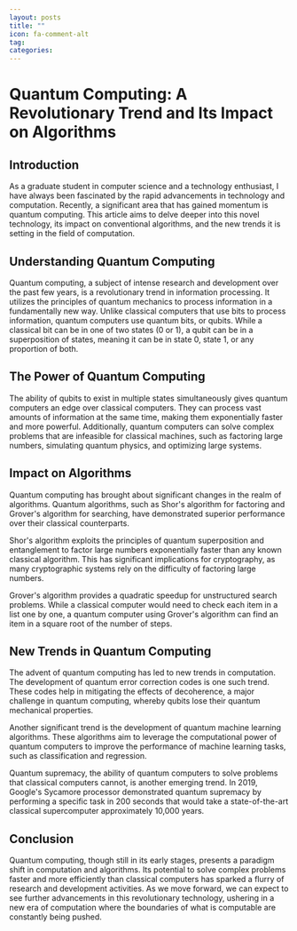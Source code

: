 ```yaml
---
layout: posts
title: ""
icon: fa-comment-alt
tag: 
categories: 
---
```


# Quantum Computing: A Revolutionary Trend and Its Impact on Algorithms

## Introduction

As a graduate student in computer science and a technology enthusiast, I have always been fascinated by the rapid advancements in technology and computation. Recently, a significant area that has gained momentum is quantum computing. This article aims to delve deeper into this novel technology, its impact on conventional algorithms, and the new trends it is setting in the field of computation.

## Understanding Quantum Computing

Quantum computing, a subject of intense research and development over the past few years, is a revolutionary trend in information processing. It utilizes the principles of quantum mechanics to process information in a fundamentally new way. Unlike classical computers that use bits to process information, quantum computers use quantum bits, or qubits. While a classical bit can be in one of two states (0 or 1), a qubit can be in a superposition of states, meaning it can be in state 0, state 1, or any proportion of both. 

## The Power of Quantum Computing

The ability of qubits to exist in multiple states simultaneously gives quantum computers an edge over classical computers. They can process vast amounts of information at the same time, making them exponentially faster and more powerful. Additionally, quantum computers can solve complex problems that are infeasible for classical machines, such as factoring large numbers, simulating quantum physics, and optimizing large systems.

## Impact on Algorithms

Quantum computing has brought about significant changes in the realm of algorithms. Quantum algorithms, such as Shor's algorithm for factoring and Grover's algorithm for searching, have demonstrated superior performance over their classical counterparts.

Shor's algorithm exploits the principles of quantum superposition and entanglement to factor large numbers exponentially faster than any known classical algorithm. This has significant implications for cryptography, as many cryptographic systems rely on the difficulty of factoring large numbers.

Grover's algorithm provides a quadratic speedup for unstructured search problems. While a classical computer would need to check each item in a list one by one, a quantum computer using Grover's algorithm can find an item in a square root of the number of steps.

## New Trends in Quantum Computing

The advent of quantum computing has led to new trends in computation. The development of quantum error correction codes is one such trend. These codes help in mitigating the effects of decoherence, a major challenge in quantum computing, whereby qubits lose their quantum mechanical properties.

Another significant trend is the development of quantum machine learning algorithms. These algorithms aim to leverage the computational power of quantum computers to improve the performance of machine learning tasks, such as classification and regression.

Quantum supremacy, the ability of quantum computers to solve problems that classical computers cannot, is another emerging trend. In 2019, Google's Sycamore processor demonstrated quantum supremacy by performing a specific task in 200 seconds that would take a state-of-the-art classical supercomputer approximately 10,000 years.

## Conclusion

Quantum computing, though still in its early stages, presents a paradigm shift in computation and algorithms. Its potential to solve complex problems faster and more efficiently than classical computers has sparked a flurry of research and development activities. As we move forward, we can expect to see further advancements in this revolutionary technology, ushering in a new era of computation where the boundaries of what is computable are constantly being pushed.